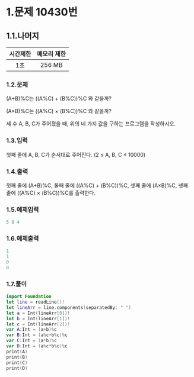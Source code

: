 # 1.문제 10430번

## 1.1.나머지

시간제한|메모리 제한
|:---:|:---:|
|1초|256 MB

### 1.2.문제
(A+B)%C는 ((A%C) + (B%C))%C 와 같을까?

(A×B)%C는 ((A%C) × (B%C))%C 와 같을까?

세 수 A, B, C가 주어졌을 때, 위의 네 가지 값을 구하는 프로그램을 작성하시오.

### 1.3.입력
첫째 줄에 A, B, C가 순서대로 주어진다. (2 ≤ A, B, C ≤ 10000)

### 1.4.출력
첫째 줄에 (A+B)%C, 둘째 줄에 ((A%C) + (B%C))%C, 셋째 줄에 (A×B)%C, 넷째 줄에 ((A%C) × (B%C))%C를 출력한다.

### 1.5.예제입력
```swift
5 8 4
```

### 1.6.예제출력
```swift
1
1
0
0
 ```

### 1.7.풀이
```swift
import Foundation
let line = readLine()!
let lineArr = line.components(separatedBy: " ")
let a = Int(lineArr[0])!
let b = Int(lineArr[1])!
let c = Int(lineArr[2])!
var A:Int = (a+b)%c
var B:Int = (a%c+b%c)%c
var C:Int = (a*b)%c
var D:Int = (a%c*b%c)%c
print(A)
print(B)
print(C)
print(D)
```
